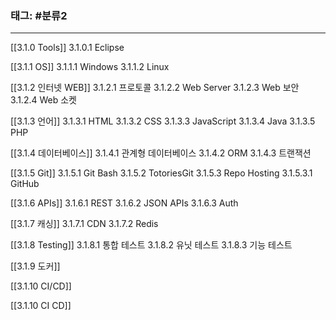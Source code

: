 ### 태그: #분류2
---

[[3.1.0 Tools]]
	3.1.0.1 Eclipse

[[3.1.1 OS]]
	3.1.1.1 Windows
	3.1.1.2 Linux

[[3.1.2 인터넷 WEB]]
	3.1.2.1 프로토콜
	3.1.2.2 Web Server
	3.1.2.3 Web 보안
	3.1.2.4 Web 소켓


[[3.1.3 언어]]
	3.1.3.1 HTML
	3.1.3.2 CSS
	3.1.3.3 JavaScript
	3.1.3.4 Java
	3.1.3.5 PHP


[[3.1.4  데이터베이스]]
	3.1.4.1 관계형 데이터베이스
	3.1.4.2 ORM
	3.1.4.3 트랜잭션

[[3.1.5 Git]]
	3.1.5.1 Git Bash
	3.1.5.2 TotoriesGit
	3.1.5.3 Repo Hosting
		3.1.5.3.1 GitHub

[[3.1.6 APIs]]
	3.1.6.1 REST
	3.1.6.2 JSON APIs
	3.1.6.3 Auth

[[3.1.7 캐싱]]
	3.1.7.1 CDN
	3.1.7.2 Redis

[[3.1.8 Testing]]
	3.1.8.1 통합 테스트
	3.1.8.2 유닛 테스트
	3.1.8.3 기능 테스트

[[3.1.9 도커]]

[[3.1.10 CI/CD]]

[[3.1.10 CI CD]]


